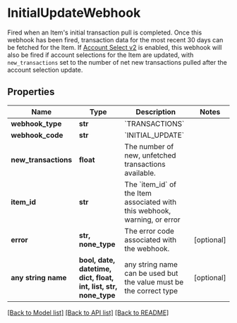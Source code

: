 # InitialUpdateWebhook

Fired when an Item's initial transaction pull is completed. Once this webhook has been fired, transaction data for the most recent 30 days can be fetched for the Item. If [Account Select v2](https://plaid.com/docs/link/customization/#account-select) is enabled, this webhook will also be fired if account selections for the Item are updated, with `new_transactions` set to the number of net new transactions pulled after the account selection update.

## Properties
Name | Type | Description | Notes
------------ | ------------- | ------------- | -------------
**webhook_type** | **str** | &#x60;TRANSACTIONS&#x60; | 
**webhook_code** | **str** | &#x60;INITIAL_UPDATE&#x60; | 
**new_transactions** | **float** | The number of new, unfetched transactions available. | 
**item_id** | **str** | The &#x60;item_id&#x60; of the Item associated with this webhook, warning, or error | 
**error** | **str, none_type** | The error code associated with the webhook. | [optional] 
**any string name** | **bool, date, datetime, dict, float, int, list, str, none_type** | any string name can be used but the value must be the correct type | [optional]

[[Back to Model list]](../README.md#documentation-for-models) [[Back to API list]](../README.md#documentation-for-api-endpoints) [[Back to README]](../README.md)


